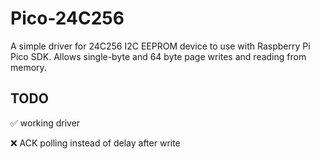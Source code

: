 # Pico-24C256

A simple driver for 24C256 I2C EEPROM device to use with Raspberry Pi Pico SDK.
Allows single-byte and 64 byte page writes and reading from memory.

## TODO

✅ working driver

❌ ACK polling instead of delay after write
